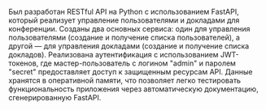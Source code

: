Был разработан RESTful API на Python с использованием FastAPI, который реализует управление пользователями и докладами для конференции. Созданы два основных сервиса: один для управления пользователями (создание и получение списка пользователей), а другой — для управления докладами (создание и получение списка докладов). Реализована аутентификация с использованием JWT-токенов, где мастер-пользователь с логином "admin" и паролем "secret" предоставляет доступ к защищенным ресурсам API. Данные хранятся в оперативной памяти, что позволяет легко тестировать функциональность приложения через автоматическую документацию, сгенерированную FastAPI.